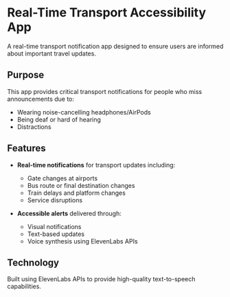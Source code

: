 # Real-Time Transport Accessibility App

A real-time transport notification app designed to ensure users are informed about important travel updates.

## Purpose

This app provides critical transport notifications for people who miss announcements due to:
- Wearing noise-cancelling headphones/AirPods
- Being deaf or hard of hearing
- Distractions

## Features

- **Real-time notifications** for transport updates including:
  - Gate changes at airports
  - Bus route or final destination changes
  - Train delays and platform changes
  - Service disruptions

- **Accessible alerts** delivered through:
  - Visual notifications
  - Text-based updates
  - Voice synthesis using ElevenLabs APIs

## Technology

Built using ElevenLabs APIs to provide high-quality text-to-speech capabilities.

